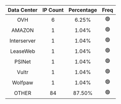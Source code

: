 | Data Center | IP Count | Percentage | Freq |
|:------------:|:--------:|:-----------:|:-----:|
| OVH | 6 | 6.25% | 🟢 |
| AMAZON | 1 | 1.04% | 🟢 |
| Interserver | 1 | 1.04% | 🟢 |
| LeaseWeb | 1 | 1.04% | 🟢 |
| PSINet | 1 | 1.04% | 🟢 |
| Vultr | 1 | 1.04% | 🟢 |
| Wolfpaw | 1 | 1.04% | 🟢 |
| OTHER | 84 | 87.50% | 🟢 |